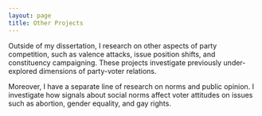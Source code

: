 ```yaml
---
layout: page
title: Other Projects
---
```


Outside of my dissertation, I research on other aspects of party competition, such as valence attacks, issue position shifts, and constituency campaigning. These projects investigate previously under-explored dimensions of party-voter relations. 

Moreover, I have a separate line of research on norms and public opinion. I investigate how signals about social norms affect voter attitudes on issues such as abortion, gender equality, and gay rights.
